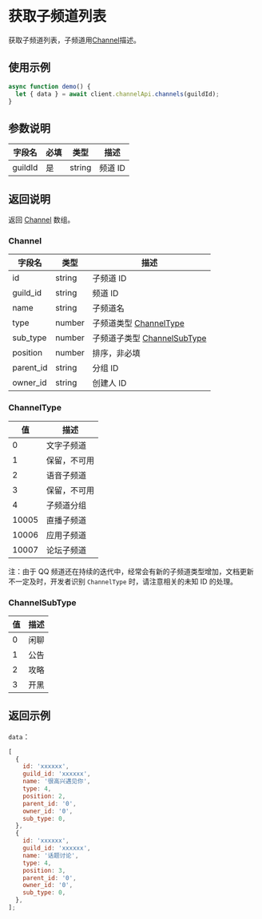 # 获取子频道列表 <Badge text="v1.0.0" />

获取子频道列表，子频道用[Channel](../model/channel.md)描述。

## 使用示例

```javascript
async function demo() {
  let { data } = await client.channelApi.channels(guildId);
}
```

## 参数说明

| 字段名  | 必填 | 类型   | 描述    |
| ------- | ---- | ------ | ------- |
| guildId | 是   | string | 频道 ID |

## 返回说明

返回 [Channel](#channel) 数组。

### Channel

| 字段名    | 类型   | 描述                                           |
| --------- | ------ | ---------------------------------------------- |
| id        | string | 子频道 ID                                      |
| guild_id  | string | 频道 ID                                        |
| name      | string | 子频道名                                       |
| type      | number | 子频道类型 [ChannelType](#channeltype)         |
| sub_type  | number | 子频道子类型 [ChannelSubType](#channelsubtype) |
| position  | number | 排序，非必填                                   |
| parent_id | string | 分组 ID                                        |
| owner_id  | string | 创建人 ID                                      |

### ChannelType

| 值    | 描述         |
| ----- | ------------ |
| 0     | 文字子频道   |
| 1     | 保留，不可用 |
| 2     | 语音子频道   |
| 3     | 保留，不可用 |
| 4     | 子频道分组   |
| 10005 | 直播子频道   |
| 10006 | 应用子频道   |
| 10007 | 论坛子频道   |

注：由于 QQ 频道还在持续的迭代中，经常会有新的子频道类型增加，文档更新不一定及时，开发者识别 `ChannelType` 时，请注意相关的未知 ID 的处理。

### ChannelSubType

| 值  | 描述 |
| --- | ---- |
| 0   | 闲聊 |
| 1   | 公告 |
| 2   | 攻略 |
| 3   | 开黑 |

## 返回示例

`data`：

```js
[
  {
    id: 'xxxxxx',
    guild_id: 'xxxxxx',
    name: '很高兴遇见你',
    type: 4,
    position: 2,
    parent_id: '0',
    owner_id: '0',
    sub_type: 0,
  },
  {
    id: 'xxxxxx',
    guild_id: 'xxxxxx',
    name: '话题讨论',
    type: 4,
    position: 3,
    parent_id: '0',
    owner_id: '0',
    sub_type: 0,
  },
];
```
